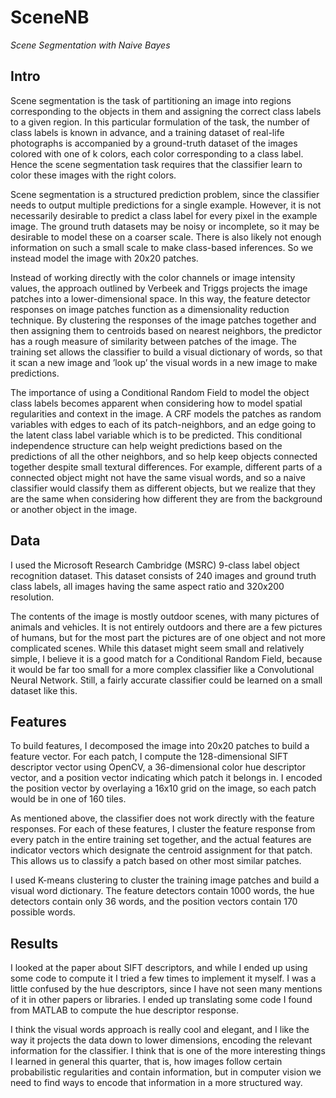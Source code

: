 # SceneNB

_Scene Segmentation with Naive Bayes_

## Intro

Scene segmentation is the task of partitioning an image into regions corresponding to the objects in them and assigning the correct class labels to a given region. In this particular formulation of the task, the number of class labels is known in advance, and a training dataset of real-life photographs is accompanied by a ground-truth dataset of the images colored with one of k colors, each color corresponding to a class label. Hence the scene segmentation task requires that the classifier learn to color these images with the right colors.

Scene segmentation is a structured prediction problem, since the classifier needs to output multiple predictions for a single example. However, it is not necessarily desirable to predict a class label for every pixel in the example image. The ground truth datasets may be noisy or incomplete, so it may be desirable to model these on a coarser scale. There is also likely not enough information on such a small scale to make class-based inferences. So we instead model the image with 20x20 patches.

Instead of working directly with the color channels or image intensity values, the approach outlined by Verbeek and Triggs projects the image patches into a lower-dimensional space. In this way, the feature detector responses on image patches function as a dimensionality reduction technique. By clustering the responses of the image patches together and then assigning them to centroids based on nearest neighbors, the predictor has a rough measure of similarity between patches of the image. The training set allows the classifier to build a visual dictionary of words, so that it scan a new image and ’look up’ the visual words in a new image to make predictions.

The importance of using a Conditional Random Field to model the object class labels becomes apparent when considering how to model spatial regularities and context in the image. A CRF models the patches as random variables with edges to each of its patch-neighbors, and an edge going to the latent class label variable which is to be predicted. This conditional independence structure can help weight predictions based on the predictions of all the other neighbors, and so help keep objects connected together despite small textural differences. For example, different parts of a connected object might not have the same visual words, and so a naive classifier would classify them as different objects, but we realize that they are the same when considering how different they are from the background or another object in the image.

## Data

I used the Microsoft Research Cambridge (MSRC) 9-class label object recognition dataset. This dataset consists of 240 images and ground truth class labels, all images having the same aspect ratio and 320x200 resolution.

The contents of the image is mostly outdoor scenes, with many pictures of animals and vehicles. It is not entirely outdoors and there are a few pictures of humans, but for the most part the pictures are of one object and not more complicated scenes. While this dataset might seem small and relatively simple, I believe it is a good match for a Conditional Random Field, because it would be far too small for a more complex classifier like a Convolutional Neural Network. Still, a fairly accurate classifier could be learned on a small dataset like this.


## Features

To build features, I decomposed the image into 20x20 patches to build a feature vector. For each patch, I compute the 128-dimensional SIFT descriptor vector using OpenCV, a 36-dimensional color hue descriptor vector, and a position vector indicating which patch it belongs in. I encoded the position vector by overlaying a 16x10 grid on the image, so each patch would be in one of 160 tiles.

As mentioned above, the classifier does not work directly with the feature responses. For each of these features, I cluster the feature response from every patch in the entire training set together, and the actual features are indicator vectors which designate the centroid assignment for that patch. This allows us to classify a patch based on other most similar patches.

I used K-means clustering to cluster the training image patches and build a visual word dictionary. The feature detectors contain 1000 words, the hue detectors contain only 36 words, and the position vectors contain 170 possible words.

## Results

I looked at the paper about SIFT descriptors, and while I ended up using some code to compute it I tried a few times to implement it myself. I was a little confused by the hue descriptors, since I have not seen many mentions of it in other papers or libraries. I ended up translating some code I found from MATLAB to compute the hue descriptor response.

I think the visual words approach is really cool and elegant, and I like the way it projects the data down to lower dimensions, encoding the relevant information for the classifier. I think that is one of the more interesting things I learned in general this quarter, that is, how images follow certain probabilistic regularities and contain information, but in computer vision we need to find ways to encode that information in a more structured way.
